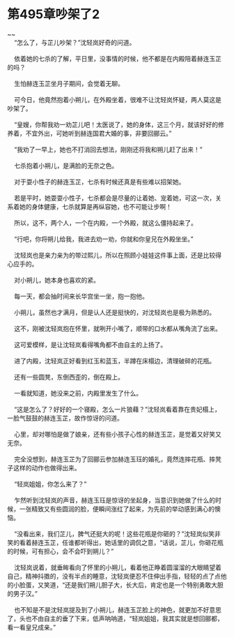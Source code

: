 # 第495章吵架了2
~~<br>&nbsp;&nbsp;&nbsp;&nbsp;“怎么了，与芷儿吵架？”沈轻岚好奇的问道。<br><br>&nbsp;&nbsp;&nbsp;&nbsp;依着她的七杀的了解，平日里，没事情的时候，他不都是在内殿陪着赫连玉芷的吗？<br><br>&nbsp;&nbsp;&nbsp;&nbsp;生怕赫连玉芷坐月子期间，会觉着无聊。<br><br>&nbsp;&nbsp;&nbsp;&nbsp;可今日，他竟然抱着小朔儿，在外殿坐着，很难不让沈轻岚怀疑，两人莫这是吵架了。<br><br>&nbsp;&nbsp;&nbsp;&nbsp;“皇嫂，你帮我劝一劝芷儿吧！太医说了，她的身体，这三个月，就该好好的修养着，不宜外出，可她听到赫连国君大婚的事，非要回郦云。”<br><br>&nbsp;&nbsp;&nbsp;&nbsp;“我劝了一早上，她也不打消回去想法，刚刚还将我和朔儿赶了出来！”<br><br>&nbsp;&nbsp;&nbsp;&nbsp;七杀抱着小朔儿，是满脸的无奈之色。<br><br>&nbsp;&nbsp;&nbsp;&nbsp;对于耍小性子的赫连玉芷，七杀有时候还真是有些难以招架她。<br><br>&nbsp;&nbsp;&nbsp;&nbsp;若是平时，她耍耍小性子，七杀都会是尽量的让着她、宠着她，可这一次，关系着她的身体健康，七杀就算是再纵容她，也不可能让步啊！<br><br>&nbsp;&nbsp;&nbsp;&nbsp;所以，这不，两个人，一个在内殿，一个外殿，就这么僵持起来了。<br><br>&nbsp;&nbsp;&nbsp;&nbsp;“行吧，你将朔儿给我，我进去劝一劝，你就和你皇兄在外殿坐坐。”<br><br>&nbsp;&nbsp;&nbsp;&nbsp;沈轻岚也是亲力亲为的带过熙儿，所以在照顾小娃娃这件事上面，还是比较得心应手的。<br><br>&nbsp;&nbsp;&nbsp;&nbsp;对小朔儿，她本身也喜欢的紧。<br><br>&nbsp;&nbsp;&nbsp;&nbsp;每一天，都会抽时间来长华宫坐一坐，抱一抱他。<br><br>&nbsp;&nbsp;&nbsp;&nbsp;小朔儿，虽然也才满月，但是认人还是挺快的，对沈轻岚也是极为熟悉的。<br><br>&nbsp;&nbsp;&nbsp;&nbsp;这不，刚被沈轻岚抱在怀里，就咧开小嘴了，顺带的口水都从嘴角流了出来。<br><br>&nbsp;&nbsp;&nbsp;&nbsp;这可爱模样，是让沈轻岚看得嘴角都不由自主的上扬了。<br><br>&nbsp;&nbsp;&nbsp;&nbsp;进了内殿，沈轻岚正好看到红玉和蓝玉，半蹲在床榻边，清理破碎的花瓶。<br><br>&nbsp;&nbsp;&nbsp;&nbsp;还有一些圆凳，东倒西歪的，倒在殿上。<br><br>&nbsp;&nbsp;&nbsp;&nbsp;一看就知道，她没来之前，内殿里发生了什么。<br><br>&nbsp;&nbsp;&nbsp;&nbsp;“这是怎么了？好好的一个寝殿，怎么一片狼藉？”沈轻岚看着靠在贵妃榻上，一脸气鼓鼓的赫连玉芷，故作惊讶的问道。<br><br>&nbsp;&nbsp;&nbsp;&nbsp;心里，却对哪怕是做了娘亲，还有些小孩子心性的赫连玉芷，是觉着又好笑又无奈。<br><br>&nbsp;&nbsp;&nbsp;&nbsp;完全没想到，赫连玉芷为了回郦云参加赫连玉珏的婚礼，竟然连摔花瓶、摔凳子这样的动作也做得出来。<br><br>&nbsp;&nbsp;&nbsp;&nbsp;“轻岚姐姐，你怎么来了？”<br><br>&nbsp;&nbsp;&nbsp;&nbsp;乍然听到沈轻岚的声音，赫连玉珏是惊讶的坐起身，当意识到她做了什么的时候，一张精致又有些圆润的脸，便瞬间涨红了起来，为先前的举动感到满心的懊恼。<br><br>&nbsp;&nbsp;&nbsp;&nbsp;“没看出来，我们芷儿，脾气还挺大的呢！这些花瓶是你砸的？”沈轻岚似笑非笑的看着赫连玉芷，任谁都听得出，她话里的调侃之意，“话说，芷儿，你砸花瓶的时候，可有担心，会不会吓到朔儿？”<br><br>&nbsp;&nbsp;&nbsp;&nbsp;沈轻岚说着，就垂眸看向了怀里的小朔儿，看着他正睁着圆溜溜的大眼睛望着自己，精神抖擞的，没有半点的睡意，沈轻岚便忍不住伸出手指，轻轻的点了点他的小脸蛋，又笑道，“还是我们朔儿胆子大，长大后，肯定也是一个特别勇敢大胆的男子汉。”<br><br>&nbsp;&nbsp;&nbsp;&nbsp;也不知是不是沈轻岚提及到了小朔儿，赫连玉芷脸上的神色，就更加不好意思了，头也不由自主的垂了下来，低声呐呐道，“轻岚姐姐，我其实就是想回郦都，看一看皇兄成亲。”<br><br>
                    

<script>_fwqdsqadxfw()</script>
<div><script>_dfwf1dw();</script></div>
<div><script>_dfwf1agdw();</script></div>
                